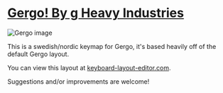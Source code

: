# [Gergo! By g Heavy Industries](http://gboards.ca)

![Gergo image](https://stuff.robotika.ax/gergo_sv.jpg)

This is a swedish/nordic keymap for Gergo, it's based heavily off of the default Gergo layout.

You can view this layout at [keyboard-layout-editor.com](http://www.keyboard-layout-editor.com/#/gists/101ca5470f4c8e375e33f16f18719fb5).

Suggestions and/or improvements are welcome!
